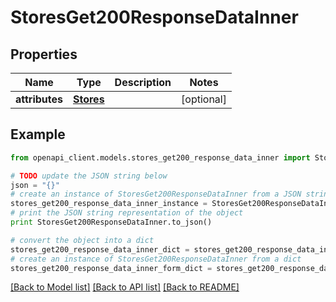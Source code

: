 # StoresGet200ResponseDataInner


## Properties
Name | Type | Description | Notes
------------ | ------------- | ------------- | -------------
**attributes** | [**Stores**](Stores.md) |  | [optional] 

## Example

```python
from openapi_client.models.stores_get200_response_data_inner import StoresGet200ResponseDataInner

# TODO update the JSON string below
json = "{}"
# create an instance of StoresGet200ResponseDataInner from a JSON string
stores_get200_response_data_inner_instance = StoresGet200ResponseDataInner.from_json(json)
# print the JSON string representation of the object
print StoresGet200ResponseDataInner.to_json()

# convert the object into a dict
stores_get200_response_data_inner_dict = stores_get200_response_data_inner_instance.to_dict()
# create an instance of StoresGet200ResponseDataInner from a dict
stores_get200_response_data_inner_form_dict = stores_get200_response_data_inner.from_dict(stores_get200_response_data_inner_dict)
```
[[Back to Model list]](../README.md#documentation-for-models) [[Back to API list]](../README.md#documentation-for-api-endpoints) [[Back to README]](../README.md)


